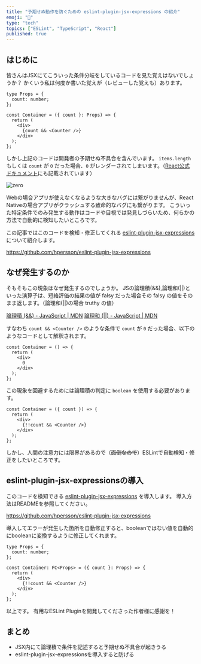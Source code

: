 ```yaml
---
title: "予期せぬ動作を防ぐための eslint-plugin-jsx-expressions の紹介"
emoji: "📄"
type: "tech"
topics: ["ESLint", "TypeScript", "React"]
published: true
---
```


## はじめに

皆さんはJSXにてこういった条件分岐をしているコードを見た覚えはないでしょうか？
かくいう私は何度か書いた覚えが（レビューした覚えも）あります。

```tsx
type Props = {
  count: number;
};

const Container = ({ count }: Props) => {
  return (
    <div>
      {count && <Counter />}
    </div>
  );
};
```

しかし上記のコードは開発者の予期せぬ不具合を含んでいます。
`items.length` もしくは `count` が `0` だった場合、`0` がレンダーされてしまいます。（[React公式ドキュメント](https://ja.reactjs.org/docs/conditional-rendering.html#inline-if-with-logical--operator)にも記載されています）

![zero](https://storage.googleapis.com/zenn-user-upload/52955b797ab9-20220925.png)

Webの場合アプリが使えなくなるような大きなバグには繋がりませんが、React Nativeの場合アプリがクラッシュする致命的なバグにも繋がります。
こういった特定条件でのみ発生する動作はコードや目視では発見しづらいため、何らかの方法で自動的に検知したいところです。

この記事ではこのコードを検知・修正してくれる [eslint-plugin-jsx-expressions](https://github.com/hpersson/eslint-plugin-jsx-expressions) について紹介します。

https://github.com/hpersson/eslint-plugin-jsx-expressions

## なぜ発生するのか

そもそもこの現象はなぜ発生するのでしょうか。
JSの論理積(&&),論理和(||)といった演算子は、短絡評価の結果の値が falsy だった場合その falsy の値をそのまま返します。（論理和(||)の場合 truthy の値）

[論理積 (&&) - JavaScript | MDN](https://developer.mozilla.org/ja/docs/Web/JavaScript/Reference/Operators/Logical_AND#%E8%A7%A3%E8%AA%AC)
[論理和 (||) - JavaScript | MDN](https://developer.mozilla.org/ja/docs/Web/JavaScript/Reference/Operators/Logical_OR#%E8%A7%A3%E8%AA%AC)

すなわち `count && <Counter />` のような条件で `count` が `0` だった場合、以下のようなコードとして解釈されます。

```tsx
const Container = () => {
  return (
    <div>
      0
    </div>
  );
};
```

この現象を回避するためには論理積の判定に `boolean` を使用する必要があります。

```tsx
const Container = ({ count }) => {
  return (
    <div>
      {!!count && <Counter />}
    </div>
  );
};
```

しかし、人間の注意力には限界があるので（~~面倒なので~~）ESLintで自動検知・修正をしたいところです。

## eslint-plugin-jsx-expressionsの導入

このコードを検知できる [eslint-plugin-jsx-expressions](https://github.com/hpersson/eslint-plugin-jsx-expressions) を導入します。
導入方法はREADMEを参照してください。

https://github.com/hpersson/eslint-plugin-jsx-expressions

導入してエラーが発生した箇所を自動修正すると、booleanではない値を自動的にbooleanに変換するように修正してくれます。

```tsx
type Props = {
  count: number;
};

const Container: FC<Props> = ({ count }: Props) => {
  return (
    <div>
      {!!count && <Counter />}
    </div>
  );
};
```

以上です。
有用なESLint Pluginを開発してくださった作者様に感謝を！

## まとめ

- JSX内にて論理積で条件を記述すると予期せぬ不具合が起きうる
- eslint-plugin-jsx-expressionsを導入すると防げる
